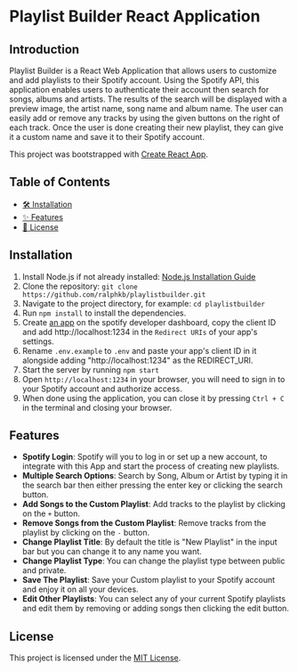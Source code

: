 # Playlist Builder React Application

## Introduction
Playlist Builder is a React Web Application that allows users to customize and add playlists to their Spotify account. Using the Spotify API, this application enables users to authenticate their account then search for songs, albums and artists. The results of the search will be displayed with a preview image, the artist name, song name and album name. The user can easily add or remove any tracks by using the given buttons on the right of each track. Once the user is done creating their new playlist, they can give it a custom name and save it to their Spotify account.

This project was bootstrapped with [Create React App](https://github.com/facebook/create-react-app).

## Table of Contents
- [🛠️ Installation](#installation)
- [✨ Features](#features)
- [📃 License](#license)

## Installation
1. Install Node.js if not already installed: [Node.js Installation Guide](https://nodejs.org/en/download/)
2. Clone the repository: `git clone https://github.com/ralphkb/playlistbuilder.git`
3. Navigate to the project directory, for example: `cd playlistbuilder`
4. Run `npm install` to install the dependencies.
5. Create [an app](https://developer.spotify.com/documentation/web-api/concepts/apps) on the spotify developer dashboard, copy the client ID and add http://localhost:1234 in the `Redirect URIs` of your app's settings.
6. Rename `.env.example` to `.env` and paste your app's client ID in it alongside adding "http://localhost:1234" as the REDIRECT_URI.
7. Start the server by running `npm start`
8. Open `http://localhost:1234` in your browser, you will need to sign in to your Spotify account and authorize access.
9. When done using the application, you can close it by pressing `Ctrl + C` in the terminal and closing your browser.

## Features
- **Spotify Login**: Spotify will you to log in or set up a new account, to integrate with this App and start the process of creating new playlists.
- **Multiple Search Options**: Search by Song, Album or Artist by typing it in the search bar then either pressing the enter key or clicking the search button.
- **Add Songs to the Custom Playlist**: Add tracks to the playlist by clicking on the `+` button.
- **Remove Songs from the Custom Playlist**: Remove tracks from the playlist by clicking on the `-` button.
- **Change Playlist Title**: By default the title is "New Playlist" in the input bar but you can change it to any name you want.
- **Change Playlist Type**: You can change the playlist type between public and private.
- **Save The Playlist**: Save your Custom playlist to your Spotify account and enjoy it on all your devices.
- **Edit Other Playlists**: You can select any of your current Spotify playlists and edit them by removing or adding songs then clicking the edit button.

## License
This project is licensed under the [MIT License](LICENSE).